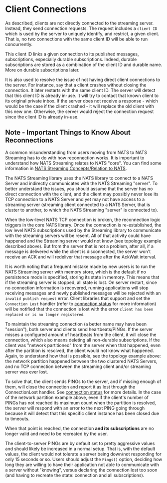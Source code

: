 # Client Connections

As described, clients are not directly connected to the streaming server. Instead, they send connection requests. The request includes a `client ID` which is used by the server to uniquely identify, and restrict, a given client. That is, no two connections with the same client ID will be able to run concurrently.

This client ID links a given connection to its published messages, subscriptions, especially durable subscriptions. Indeed, durable subscriptions are stored as a combination of the client ID and durable name. More on durable subscriptions later.

It is also used to resolve the issue of not having direct client connections to the server. For instance, say that a client crashes without closing the connection. It later restarts with the same client ID. The server will detect that this client ID is already in-use. It will try to contact that known client to its original private inbox. If the server does not receive a response - which would be the case if the client crashed - it will replace the old client with this new one. Otherwise, the server would reject the connection request since the client ID is already in-use.

## Note - Important Things to Know About Reconnections

A common misunderstanding from users moving from NATS to NATS Streaming has to do with how reconnection works.
It is important to understand how NATS Streaming relates to NATS "core". You can find some information in [NATS Streaming Concepts/Relation to NATS](/nats-streaming-concepts/relation-to-nats.md).

The NATS Streaming library uses the NATS library to connect to a NATS Server and indirectly communicates with the NATS Streaming "server". To better understand the issues, you should assume that the server has no direct connection with the client, and the client may possibly never lose its TCP connection to a NATS Server and yet may not have access to a streaming server (streaming client connected to a NATS Server, that is cluster to another, to which the NATS Streaming "server" is connected to).

When the low-level NATS TCP connection is broken, the reconnection logic triggers in the core NATS library. Once the connection is re-established, the low level NATS subscriptions used by the Streaming library to communicate with the streaming servers will be resent. All of that activity could have happened and the Streaming server would not know (see topology example described above). But from the server that is not a problem, after all, if a message is delivered while the client is disconnected, the server won't receive an ACK and will redeliver that message after the AckWait interval.

It is worth noting that a frequent mistake made by new users is to run the NATS Streaming server with memory store, which is the default if no persistence mode is specified, storing its state in memory. This means that if the streaming server is stopped, all state is lost. On server restart, since no connection information is recovered, running applications will stop receiving messages and newly published messages will be rejected with an `invalid publish request` error. Client libraries that support and set the `Connection Lost` handler \(refer to [connection status](https://github.com/nats-io/stan.go#connection-status) for more information\) will be notified that the connection is lost with the error `client has been replaced or is no longer registered`.

To maintain the streaming connection (a better name may have been "session"), both server and clients send heartbeats/PINGs. If the server misses a configured amount of heartbeats from the client, it will close the connection, which also means deleting all non-durable subscriptions. If the client was "network partitioned" from the server when that happened, even after the partition is resolved, the client would not know what happened. Again, to understand how that is possible, see the topology example above: the network partition happened between the two clustered NATS Servers, and no TCP connection between the streaming client and/or streaming server was ever lost.

To solve that, the client sends PINGs to the server, and if missing enough of them, will close the connection and report it as lost through the ConnectionLost handler. See [connection status](https://github.com/nats-io/stan.go#connection-status) for more details. In the case of the network partition example above, even if the client's number of PINGs has not reached its maximum count when the partition is resolved, the server will respond with an error to the next PING going through because it will detect that this specific client instance has been closed due to timeouts.

When that point is reached, the connection **and its subscriptions** are no longer valid and need to be recreated by the user.

The client-to-server PINGs are by default set to pretty aggressive values and should likely be increased in a normal setup. That is, with the default values, the client would not tolerate a server being down/not responding for only 15 seconds or so. Users should adjust the `Pings()` option, deciding how long they are willing to have their application not able to communicate with a server without "knowing", versus declaring the connection lost too soon (and having to recreate the state: connection and all subscriptions).
